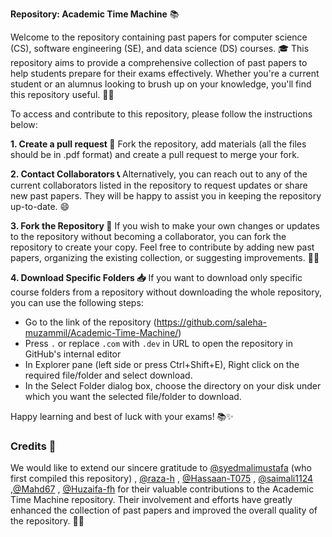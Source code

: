  **Repository: Academic Time Machine** 📚

Welcome to the repository containing past papers for computer science (CS), software engineering (SE), and data science (DS) courses. 🎓 This repository aims to provide a comprehensive collection of past papers to help students prepare for their exams effectively. Whether you're a current student or an alumnus looking to brush up on your knowledge, you'll find this repository useful. 📖🚀

To access and contribute to this repository, please follow the instructions below: 

**1. Create a pull request 🤝**
 Fork the repository, add materials (all the files should be in .pdf format) and create a pull request to merge your fork.

**2. Contact Collaborators 📞**
Alternatively, you can reach out to any of the current collaborators listed in the repository to request updates or share new past papers. They will be happy to assist you in keeping the repository up-to-date. 😄

**3. Fork the Repository 🍴**
If you wish to make your own changes or updates to the repository without becoming a collaborator, you can fork the repository to create your copy. Feel free to contribute by adding new past papers, organizing the existing collection, or suggesting improvements. 💪🌟

**4. Download Specific Folders 📥**
If you want to download only specific course folders from a repository without downloading the whole repository, you can use the following steps:
- Go to the link of the repository (https://github.com/saleha-muzammil/Academic-Time-Machine/)
- Press `.` or replace `.com` with `.dev` in URL to open the repository in GitHub's internal editor
- In Explorer pane (left side or press Ctrl+Shift+E), Right click on the required file/folder and select download.
- In the Select Folder dialog box, choose the directory on your disk under which you want the selected file/folder to download.

Happy learning and best of luck with your exams! 📚✨

### Credits 🙌

We would like to extend our sincere gratitude to [@syedmalimustafa](https://github.com/syedmalimustafa) (who first compiled this repository) , [@raza-h](https://github.com/raza-h) , [@Hassaan-T075](https://github.com/Hassaan-T075) , [@saimali1124](https://github.com/saimali1124) ,[@Mahd67](https://github.com/Mahd67) , [@Huzaifa-fh](https://github.com/Huzaifa-fh) for their valuable contributions to the Academic Time Machine repository.  Their involvement and efforts have greatly enhanced the collection of past papers and improved the overall quality of the repository. 👏👏
